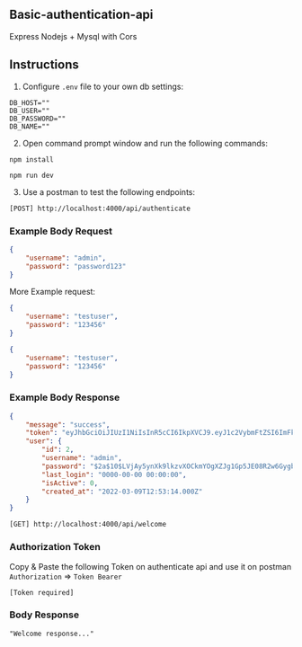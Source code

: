 ## Basic-authentication-api
Express Nodejs + Mysql with Cors

## Instructions

1. Configure `.env` file to your own db settings:

```
DB_HOST=""
DB_USER=""
DB_PASSWORD=""
DB_NAME=""
```
2. Open command prompt window and run the following commands:

```
npm install
```

```
npm run dev
```

3. Use a postman to test the following endpoints:

```
[POST] http://localhost:4000/api/authenticate
```

### Example Body Request

```json
{
    "username": "admin",
    "password": "password123"
}
```

More Example request:

```json
{
    "username": "testuser",
    "password": "123456"
}
```

```json
{
    "username": "testuser",
    "password": "123456"
}
```


### Example Body Response

```json
{
    "message": "success",
    "token": "eyJhbGciOiJIUzI1NiIsInR5cCI6IkpXVCJ9.eyJ1c2VybmFtZSI6ImFkbWluIiwidXNlcklkIjoyLCJpYXQiOjE2NDY4MzE5MTEsImV4cCI6MTY0NjkxODMxMX0.x-fa5eVvA26exIKRXWVX13s-Un1DZSYwwuIA-dTDsEg",
    "user": {
        "id": 2,
        "username": "admin",
        "password": "$2a$10$LVjAy5ynXk9lkzvXOCkmYOgXZJg1Gp5JE08R2w6GygbEQf.kdpvVS",
        "last_login": "0000-00-00 00:00:00",
        "isActive": 0,
        "created_at": "2022-03-09T12:53:14.000Z"
    }
}
```

```
[GET] http://localhost:4000/api/welcome
```


### Authorization Token

Copy & Paste the following Token on authenticate api and use it on postman `Authorization` => `Token Bearer`


```
[Token required]
```


### Body Response


```
"Welcome response..."
```